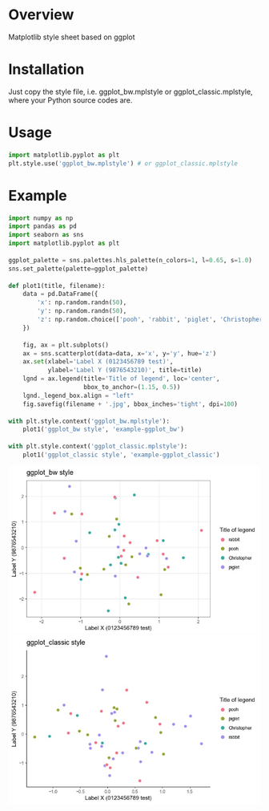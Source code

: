 # Overview
Matplotlib style sheet based on ggplot

# Installation
Just copy the style file, i.e. ggplot_bw.mplstyle or ggplot_classic.mplstyle, where your Python source codes are.

# Usage
```python
import matplotlib.pyplot as plt
plt.style.use('ggplot_bw.mplstyle') # or ggplot_classic.mplstyle
```

# Example
```python
import numpy as np
import pandas as pd
import seaborn as sns
import matplotlib.pyplot as plt

ggplot_palette = sns.palettes.hls_palette(n_colors=1, l=0.65, s=1.0)
sns.set_palette(palette=ggplot_palette)

def plot1(title, filename):
    data = pd.DataFrame({
        'x': np.random.randn(50),
        'y': np.random.randn(50),
        'z': np.random.choice(['pooh', 'rabbit', 'piglet', 'Christopher'], 50),
    })

    fig, ax = plt.subplots()
    ax = sns.scatterplot(data=data, x='x', y='y', hue='z')
    ax.set(xlabel='Label X (0123456789 test)',
           ylabel='Label Y (9876543210)', title=title)
    lgnd = ax.legend(title='Title of legend', loc='center',
                     bbox_to_anchor=(1.15, 0.5))
    lgnd._legend_box.align = "left"
    fig.savefig(filename + '.jpg', bbox_inches='tight', dpi=100)

with plt.style.context('ggplot_bw.mplstyle'):
    plot1('ggplot_bw style', 'example-ggplot_bw')

with plt.style.context('ggplot_classic.mplstyle'):
    plot1('ggplot_classic style', 'example-ggplot_classic')
```
![example-ggplot_bw.jpg](example-ggplot_bw.jpg)
![example-ggplot_classic.jpg](example-ggplot_classic.jpg)
